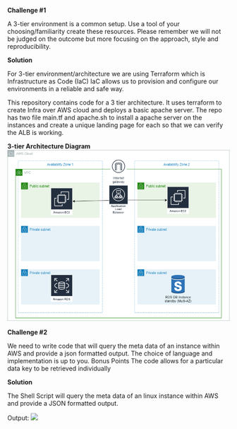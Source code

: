 **Challenge #1**

A 3-tier environment is a common setup. Use a tool of your choosing/familiarity create these resources. Please remember we will not be judged on the outcome but more focusing on the approach, style and reproducibility.


**Solution**

For 3-tier environment/architecture we are using Terraform which is Infrastructure as Code (IaC) 
IaC allows us to provision and configure our environments in a reliable and safe way.

This repository contains code for a 3 tier architecture. It uses terraform to create Infra over AWS cloud and deploys a basic apache server.
The repo has two file main.tf and apache.sh to install a apache server on the instances and create a unique landing page for each so that we can verify the ALB is working.

**3-tier Architecture Diagram**
![](3-Tier_Architecture.png)


**Challenge #2**

We need to write code that will query the meta data of an instance within AWS and provide a json formatted output. The choice of language and implementation is up to you.
Bonus Points
The code allows for a particular data key to be retrieved individually


**Solution**

The Shell Script will query the meta data of an linux instance within AWS and provide a JSON formatted output.

Output:
![](Tech-Challenge/Challenge2/shell_script_output.jpg)





